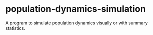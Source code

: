 # population-dynamics-simulation
A program to simulate population dynamics visually or with summary statistics.
